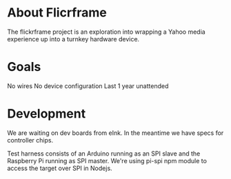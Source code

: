 # About Flicrframe

The flickrframe project is an exploration into wrapping a Yahoo media experience up into a
turnkey hardware device.

# Goals

No wires
No device configuration
Last 1 year unattended

# Development

We are waiting on dev boards from eInk. In the meantime we have specs for controller chips.

Test harness consists of an Arduino running as an SPI slave and the Raspberry Pi running as SPI master.
We're using pi-spi npm module to access the target over SPI in Nodejs.

